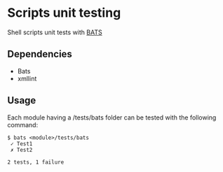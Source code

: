 # Scripts unit testing

Shell scripts unit tests with [BATS](https://github.com/sstephenson/bats)

## Dependencies

* Bats
* xmllint

## Usage

Each module having a <module>/tests/bats folder can be tested with the following command:

```
$ bats <module>/tests/bats
 ✓ Test1
 ✗ Test2

2 tests, 1 failure
```
